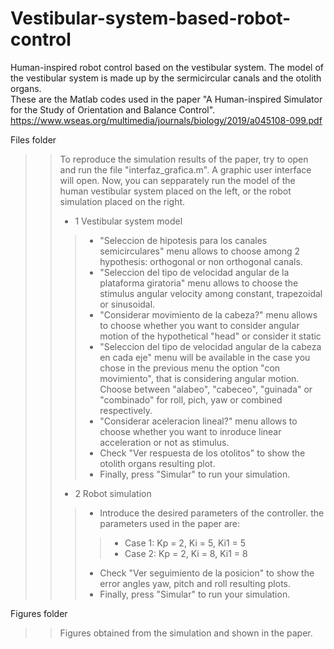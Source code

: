 # Vestibular-system-based-robot-control
Human-inspired robot control based on the vestibular system. The model of the vestibular system is made up by the sermicircular canals and the otolith organs.  
These are the Matlab codes used in the paper "A Human-inspired Simulator for the Study of Orientation and Balance Control".   https://www.wseas.org/multimedia/journals/biology/2019/a045108-099.pdf  

Files folder
>>	To reproduce the simulation results of the paper, try to open and run the file "interfaz_grafica.m".	A graphic user interface will open. Now, you can sepparately run the model of the human vestibular system placed on the left, or the robot simulation placed on the right.  
>>	- 1 Vestibular system model  
>>>	- "Seleccion de hipotesis para los canales semicirculares" menu allows to choose among 2 hypothesis: orthogonal or non orthogonal canals.
>>>	- "Seleccion del tipo de velocidad angular de la plataforma giratoria" menu allows to choose the stimulus angular velocity among constant, trapezoidal or sinusoidal.  
>>>	- "Considerar movimiento de la cabeza?" menu allows to choose whether you want to consider angular motion of the hypothetical "head" or consider it static  
>>>	- "Seleccion del tipo de velocidad angular de la cabeza en cada eje" menu will be available in the case you chose in the previous menu the option "con movimiento",	that is considering angular motion. Choose between "alabeo", "cabeceo", "guinada" or "combinado" for roll, pich, yaw or combined respectively.  
>>>	- "Considerar aceleracion lineal?" menu allows to choose whether you want to inroduce linear acceleration or not as stimulus.  
>>>	- Check "Ver respuesta de los otolitos" to show the otolith organs resulting plot.  
>>>	- Finally, press "Simular" to run your simulation.  
>>	- 2 Robot simulation  
>>>	- Introduce the desired parameters of the controller. the parameters used in the paper are:  
>>>> - Case 1: Kp = 2, Ki = 5, Ki1 = 5  
>>>> - Case 2: Kp = 2, Ki = 8, Ki1 = 8  
>>> - Check "Ver seguimiento de la posicion" to show the error angles yaw, pitch and roll resulting plots.  
>>> - Finally, press "Simular" to run your simulation.   

Figures folder  
>>	Figures obtained from the simulation and shown in the paper.
